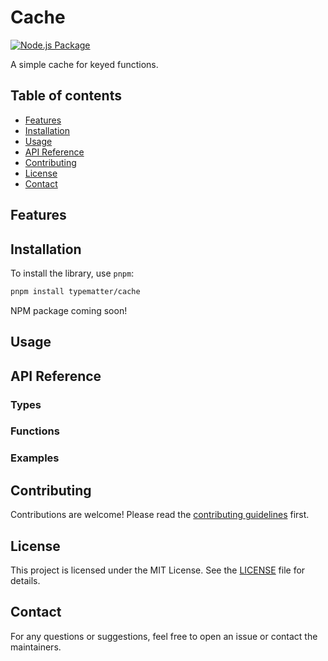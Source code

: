 # Cache

[![Node.js Package](https://github.com/typematter/cache/actions/workflows/release-package.yml/badge.svg)](https://github.com/typematter/cache/actions/workflows/release-package.yml)

A simple cache for keyed functions.

## Table of contents

- [Features](#features)
- [Installation](#installation)
- [Usage](#usage)
- [API Reference](#api-reference)
- [Contributing](#contributing)
- [License](#license)
- [Contact](#contact)

## Features

## Installation

To install the library, use `pnpm`:

```bash
pnpm install typematter/cache
```

NPM package coming soon!

## Usage


## API Reference

### Types

### Functions

### Examples

## Contributing

Contributions are welcome! Please read the [contributing guidelines](CONTRIBUTING.md) first.

## License

This project is licensed under the MIT License. See the [LICENSE](LICENSE) file for details.

## Contact

For any questions or suggestions, feel free to open an issue or contact the maintainers.
